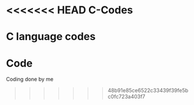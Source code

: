<<<<<<< HEAD
C-Codes
=======

C language codes
=======
Code
====

Coding done by me
>>>>>>> 48b91e85ce6522c33439f39fe5bc0fc723a403f7
